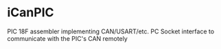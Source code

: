 # iCanPIC
PIC 18F assembler implementing CAN/USART/etc. PC Socket interface to communicate with the PIC's CAN remotely

